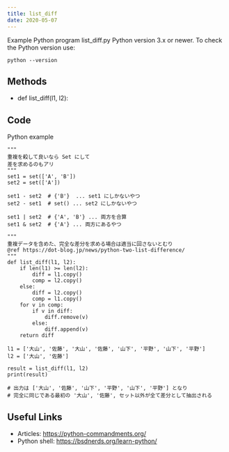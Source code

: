 ```yaml
---
title: list_diff
date: 2020-05-07
---
```

Example Python program list_diff.py
Python version 3.x or newer.
To check the Python version use:

    python --version


## Methods

* def list_diff(l1, l2):

## Code

Python example

    """
    重複を殺して良いなら Set にして
    差を求めるのもアリ
    """
    set1 = set(['A', 'B'])
    set2 = set(['A'])
    
    set1 - set2  # {'B'}  ... set1 にしかないやつ
    set2 - set1  # set() ... set2 にしかないやつ
    
    set1 | set2  # {'A', 'B'} ... 両方を合算
    set1 & set2  # {'A'} ... 両方にあるやつ
    
    """
    重複データを含めた、完全な差分を求める場合は適当に回さないとむり
    @ref https://dot-blog.jp/news/python-two-list-difference/
    """
    def list_diff(l1, l2):
        if len(l1) >= len(l2):
            diff = l1.copy()
            comp = l2.copy()
        else:
            diff = l2.copy()
            comp = l1.copy()
        for v in comp:
            if v in diff:
                diff.remove(v)
            else:
                diff.append(v)
        return diff
    
    l1 = ['大山', '佐藤', '大山', '佐藤', '山下', '平野', '山下', '平野']
    l2 = ['大山', '佐藤']
    
    result = list_diff(l1, l2)
    print(result)
    
    # 出力は ['大山', '佐藤', '山下', '平野', '山下', '平野'] となり
    # 完全に同じである最初の '大山', '佐藤', セット以外が全て差分として抽出される

## Useful Links

- Articles: https://python-commandments.org/
- Python shell: https://bsdnerds.org/learn-python/
